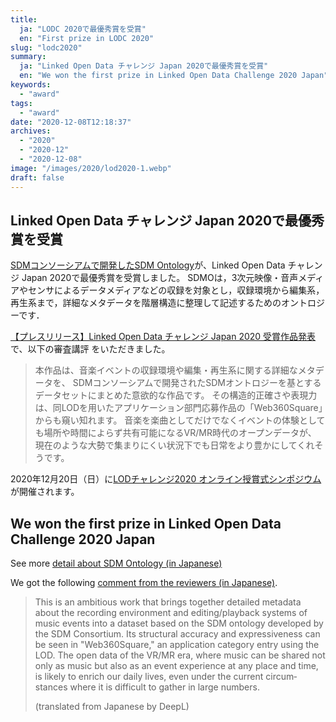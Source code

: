 ```yaml
---
title:
  ja: "LODC 2020で最優秀賞を受賞"
  en: "First prize in LODC 2020"
slug: "lodc2020"
summary:
  ja: "Linked Open Data チャレンジ Japan 2020で最優秀賞を受賞"
  en: "We won the first prize in Linked Open Data Challenge 2020 Japan"
keywords:
  - "award"
tags:
  - "award"
date: "2020-12-08T12:18:37"
archives:
  - "2020"
  - "2020-12"
  - "2020-12-08"
image: "/images/2020/lod2020-1.webp"
draft: false
---
```


<!-- 日本語記事ここから -->
<section lang="ja" v-if="$context.locale === 'ja-jp'">

# Linked Open Data チャレンジ Japan 2020で最優秀賞を受賞

[SDMコンソーシアムで開発したSDM Ontology](https://tlab.hongo.wide.ad.jp/sdmo/)が、Linked Open Data チャレンジ Japan 2020で最優秀賞を受賞しました。
SDMOは，3次元映像・音声メディアやセンサによるデータメディアなどの収録を対象とし，収録環境から編集系，再生系まで，詳細なメタデータを階層構造に整理して記述するためのオントロジーです．

[【プレスリリース】Linked Open Data チャレンジ Japan 2020 受賞作品発表](https://2020.lodc.jp/awardPressRelease2020.html)で、以下の審査講評	をいただきました。

> 本作品は、音楽イベントの収録環境や編集・再生系に関する詳細なメタデータを、 SDMコンソーシアムで開発されたSDMオントロジーを基とするデータセットにまとめた意欲的な作品です。 その構造的正確さや表現力は、同LODを用いたアプリケーション部門応募作品の「Web360Square」からも窺い知れます。 音楽を楽曲としてだけでなくイベントの体験としても場所や時間によらず共有可能になるVR/MR時代のオープンデータが、 現在のような大勢で集まりにくい状況下でも日常をより豊かにしてくれそうです。

2020年12月20日（日）に[LODチャレンジ2020 オンライン授賞式シンポジウム](https://2020.lodc.jp/awardSymposium2020.html)が開催されます。




</section>
<!-- 日本語記事ここまで -->

<!-- English article start -->
<section lang="en" v-else>

# We won the first prize in Linked Open Data Challenge 2020 Japan

See more [detail about SDM Ontology (in Japanese)](https://tlab.hongo.wide.ad.jp/sdmo/)

We got the following [comment from the reviewers (in Japanese)](https://2020.lodc.jp/awardPressRelease2020.html). 


> This is an ambitious work that brings together detailed metadata about the recording environment and editing/playback systems of music events into a dataset based on the SDM ontology developed by the SDM Consortium. Its structural accuracy and expressiveness can be seen in "Web360Square," an application category entry using the LOD. The open data of the VR/MR era, where music can be shared not only as music but also as an event experience at any place and time, is likely to enrich our daily lives, even under the current circumstances where it is difficult to gather in large numbers. 
> 
> (translated from Japanese by DeepL)


</section>
<!-- English article end -->